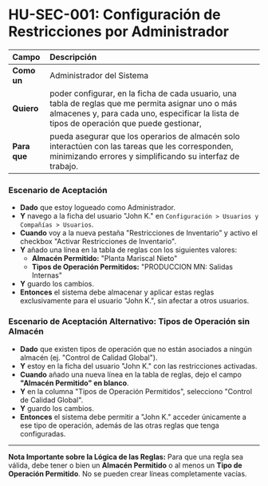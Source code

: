 # HU-SEC-001: Configuración de Restricciones por Administrador

| Campo | Descripción |
| :--- | :--- |
| **Como un** | Administrador del Sistema |
| **Quiero** | poder configurar, en la ficha de cada usuario, una tabla de reglas que me permita asignar uno o más almacenes y, para cada uno, especificar la lista de tipos de operación que puede gestionar, |
| **Para que** | pueda asegurar que los operarios de almacén solo interactúen con las tareas que les corresponden, minimizando errores y simplificando su interfaz de trabajo. |

### Escenario de Aceptación

*   **Dado** que estoy logueado como Administrador.
*   **Y** navego a la ficha del usuario "John K." en `Configuración > Usuarios y Compañías > Usuarios`.
*   **Cuando** voy a la nueva pestaña "Restricciones de Inventario" y activo el checkbox "Activar Restricciones de Inventario".
*   **Y** añado una línea en la tabla de reglas con los siguientes valores:
    *   **Almacén Permitido:** "Planta Mariscal Nieto"
    *   **Tipos de Operación Permitidos:** "PRODUCCION MN: Salidas Internas"
*   **Y** guardo los cambios.
*   **Entonces** el sistema debe almacenar y aplicar estas reglas exclusivamente para el usuario "John K.", sin afectar a otros usuarios.

### Escenario de Aceptación Alternativo: Tipos de Operación sin Almacén

*   **Dado** que existen tipos de operación que no están asociados a ningún almacén (ej. "Control de Calidad Global").
*   **Y** estoy en la ficha del usuario "John K." con las restricciones activadas.
*   **Cuando** añado una nueva línea en la tabla de reglas, dejo el campo **"Almacén Permitido" en blanco**.
*   **Y** en la columna "Tipos de Operación Permitidos", selecciono "Control de Calidad Global".
*   **Y** guardo los cambios.
*   **Entonces** el sistema debe permitir a "John K." acceder únicamente a ese tipo de operación, además de las otras reglas que tenga configuradas.

---
**Nota Importante sobre la Lógica de las Reglas:** Para que una regla sea válida, debe tener o bien un **Almacén Permitido** o al menos un **Tipo de Operación Permitido**. No se pueden crear líneas completamente vacías.
